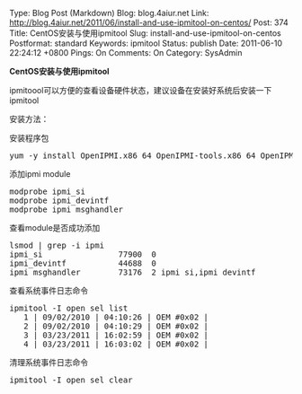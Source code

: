 Type: Blog Post (Markdown)
Blog: blog.4aiur.net
Link: http://blog.4aiur.net/2011/06/install-and-use-ipmitool-on-centos/
Post: 374
Title: CentOS安装与使用ipmitool
Slug: install-and-use-ipmitool-on-centos
Postformat: standard
Keywords: ipmitool
Status: publish
Date: 2011-06-10 22:24:12 +0800
Pings: On
Comments: On
Category: SysAdmin

**CentOS安装与使用ipmitool**

ipmitoool可以方便的查看设备硬件状态，建议设备在安装好系统后安装一下ipmitool

安装方法：

安装程序包
<pre lang="bash">yum -y install OpenIPMI.x86_64 OpenIPMI-tools.x86_64 OpenIPMI-libs.x86_64 ipmitool.x86_64</pre>
添加ipmi module
<pre lang="bash">modprobe ipmi_si 
modprobe ipmi_devintf
modprobe ipmi_msghandler</pre>

查看module是否成功添加
<pre lang="bash">lsmod | grep -i ipmi
ipmi_si                77900  0 
ipmi_devintf           44688  0 
ipmi_msghandler        73176  2 ipmi_si,ipmi_devintf</pre>

查看系统事件日志命令
<pre lang="bash">ipmitool -I open sel list
   1 | 09/02/2010 | 04:10:26 | OEM #0x02 | 
   2 | 09/02/2010 | 04:10:29 | OEM #0x02 | 
   3 | 03/23/2011 | 16:02:59 | OEM #0x02 | 
   4 | 03/23/2011 | 16:03:02 | OEM #0x02 | </pre>

清理系统事件日志命令
<pre lang="bash">ipmitool -I open sel clear</pre>
